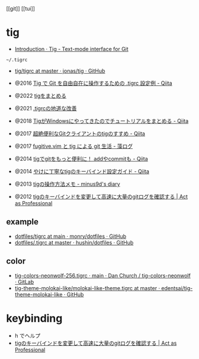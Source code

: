 [[git]] [[tui]]

# tig
- [Introduction · Tig - Text-mode interface for Git](https://jonas.github.io/tig/)

`~/.tigrc`
- [tig/tigrc at master · jonas/tig · GitHub](https://github.com/jonas/tig/blob/master/tigrc)

- @2016 [Tig で Git を自由自在に操作するための .tigrc 設定例 - Qiita](https://qiita.com/sfus/items/063797a1dd8fdc7d032f)

- @2022 [tigをまとめる](https://zenn.dev/ispern/scraps/7dd13e64f7d541)
- @2021 [.tigrcの地道な改善](https://mogulla3.tech/articles/2021-03-27-01/)
- @2018 [TigがWindowsにやってきたのでチュートリアルをまとめる - Qiita](https://qiita.com/y-tsutsu/items/98fc75b8814c99619cf4)
- @2017 [超絶便利なGitクライアントのtigのすすめ - Qiita](https://qiita.com/vivid_muimui/items/7e7a740e6537749de0c0)
- @2017 [fugitive.vim と tig による git 生活 - 藻ログ](https://wakame.hatenablog.jp/entry/2017/05/03/222511)
- @2014 [tigでgitをもっと便利に！ addやcommitも - Qiita](https://qiita.com/suino/items/b0dae7e00bd7165f79ea)
- @2014 [やけに丁寧なtigのキーバインド設定ガイド - Qiita](https://qiita.com/yoshikazusawa/items/3eaa6db78fa348d38bfe)
- @2013 [tigの操作方法メモ - minus9d's diary](https://minus9d.hatenablog.com/entry/20130522/1369235200)
- @2012 [tigのキーバインドを変更して高速に大量のgitログを確認する | Act as Professional](https://hiroki.jp/2012/05/30/4182/)

## example
- [dotfiles/tigrc at main · monry/dotfiles · GitHub](https://github.com/monry/dotfiles/blob/main/tigrc)
- [dotfiles/.tigrc at master · hushin/dotfiles · GitHub](https://github.com/hushin/dotfiles/blob/master/.tigrc)

## color
- [tig-colors-neonwolf-256.tigrc · main · Dan Church / tig-colors-neonwolf · GitLab](https://gitlab.com/h3xx/tig-colors-neonwolf/-/blob/main/tig-colors-neonwolf-256.tigrc)
- [tig-theme-molokai-like/molokai-like-theme.tigrc at master · edentsai/tig-theme-molokai-like · GitHub](https://github.com/edentsai/tig-theme-molokai-like/blob/master/colors/molokai-like-theme.tigrc)

# keybinding
- h でヘルプ
- [tigのキーバインドを変更して高速に大量のgitログを確認する | Act as Professional](https://hiroki.jp/2012/05/30/4182/)
